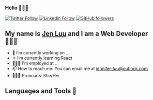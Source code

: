 ### Hello 👩🏻‍💻
[![Twitter Follow](https://img.shields.io/twitter/follow/jenCodes?style=social)](https://twitter.com/jenCodes)
[![Linkedin Follow](https://img.shields.io/badge/jenCodes-blue?style=flat&logo=linkedin&labelColor=blue)](https://www.linkedin.com/in/jenCodes/)
[![GitHub followers](https://img.shields.io/github/followers/luu-jennifer?style=social)](https://github.com/luu-jennifer)


## My name is [Jen Luu](https://jenCodes.com) and I am a Web Developer 👩🏻‍💻

- 💭 I’m currently working on ...
- ⚛️ I’m currently learning React
- 👩🏻‍💻 I'm employed at ...
- 📫 How to reach me: You can email me at jennifer-luu@outlook.com
- 🧘🏻‍♀️ Pronouns: She/Her

## Languages and Tools 👋
<!-- <img width="35px" src="./icons/html5.png" align="left" alt="HTML5" title="HTML5">
<img width="35px" src="./icons/css3.png" align="left" alt="CSS3" title="CSS3">
<img width="35px" src="./icons/sass.png" align="left" alt="SCSS" title="SCSS">
<img width="35px" src="./icons/javascript.png" align="left" alt="JavaScript" title="JavaScript">
<img width="35px" src="./icons/react.png" align="left" alt="React.js" title="React.js">
<img width="35px" src="./icons/mysql.png" align="left" alt="MySQL" title="MySQL">
<img width="35px" src="./icons/vscode.png" align="left" alt="Visual Studio Code" title="Visual Studio Code"> -->

<!--
**luu-jennifer/luu-jennifer** is a ✨ _special_ ✨ repository because its `README.md` (this file) appears on your GitHub profile.

Here are some ideas to get you started:

- 🔭 I’m currently working on ...
- 🌱 I’m currently learning ...
- 👯 I’m looking to collaborate on ...
- 🤔 I’m looking for help with ...
- 💬 Ask me about ...
- 📫 How to reach me: ...
- 😄 Pronouns: ...
- ⚡ Fun fact: ...
-->
